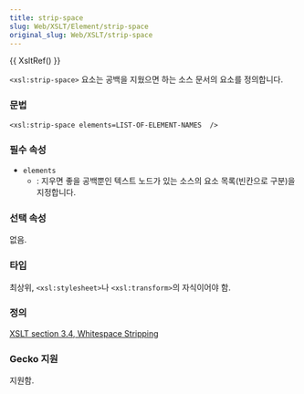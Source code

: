 ```yaml
---
title: strip-space
slug: Web/XSLT/Element/strip-space
original_slug: Web/XSLT/strip-space
---
```


{{ XsltRef() }}

`<xsl:strip-space>` 요소는 공백을 지웠으면 하는 소스 문서의 요소를 정의합니다.

### 문법

```
<xsl:strip-space elements=LIST-OF-ELEMENT-NAMES  />
```

### 필수 속성

- `elements`
  - : 지우면 좋을 공백뿐인 텍스트 노드가 있는 소스의 요소 목록(빈칸으로 구분)을 지정합니다.

### 선택 속성

없음.

### 타입

최상위, `<xsl:stylesheet>`나 `<xsl:transform>`의 자식이어야 함.

### 정의

[XSLT section 3.4, Whitespace Stripping](http://www.w3.org/TR/xslt#strip)

### Gecko 지원

지원함.
